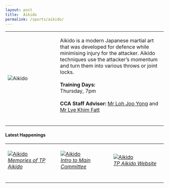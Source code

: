```yaml
---
layout: post
title:  Aikido
permalink: /sports/aikido/
---
```


<table>
    <tr>
        <td style="width:33%"><image src="{{site.baseurl}}/images/CCA_aikido.jpg" style="display:block;margin-left:auto;margin-right:auto;" alt="Aikido"></image></td>
        <td>
            <p>
                Aikido is a modern Japanese martial art that was developed for defence while minimising injury for the attacker. Aikido techniques use the attacker’s momentum and turn them into various throws or joint locks.<br>
                <br>
                <b>Training Days:</b><br>
                Thursday, 7pm<br>
                <br>
                <b>CCA Staff Advisor:</b> <a href="mailto:Loh_Joo_Yong@tp.edu.sg">Mr Loh Joo Yong</a> and <a href="mailto:Lye_Khim_Fatt@tp.edu.sg">Mr Lye Khim Fatt</a><br>
                <br>
            </p>
        </td>
    </tr>
</table>

#### Latest Happenings

<table>
    <tr>
        <td style="width:33%"><br>
            <a href="https://www.instagram.com/p/CANGCZvHu3d/">
                <image src="{{site.baseurl}}/images/CCA-Aikido_IG1.png" style="display:block;margin-left:auto;margin-right:auto;" alt="Aikido">
                <h6 style="margin-top:0%">Memories of TP Aikido</h6>
                </image>
            </a>
        </td>
        <td style="width:33%"><br>
            <a href="https://www.instagram.com/p/CAKLHcLH2Lx/">
                <image src="{{site.baseurl}}/images/CCA-Aikido_IG2.png" style="display:block;margin-left:auto;margin-right:auto;" alt="Aikido">
                <h6 style="margin-top:0%">Intro to Main Committee</h6>
                </image>
            </a>
        </td>
        <td style="width:33%"><br>
            <a href="https://www.instagram.com/p/B_KHlKwHfSv/">
                <image src="{{site.baseurl}}/images/CCA-Aikido_IG3.png" style="display:block;margin-left:auto;margin-right:auto;" alt="Aikido">
                <h6 style="margin-top:0%">TP Aikido Website</h6>    
                </image>
            </a>
        </td>
    </tr>
</table>
